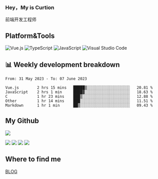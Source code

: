 ### Hey，My is Curtion
前端开发工程师
## Platform&Tools

![Vue.js](https://img.shields.io/badge/-Vue.js-4FC08D?style=flat-square&logo=Vue.js&logoColor=white)
![TypeScript](https://img.shields.io/badge/-TypeScript-007ACC?style=flat-square&logo=typescript&logoColor=white)
![JavaScript](https://img.shields.io/badge/-JavaScript-F7DF1E?style=flat-square&logo=javascript&logoColor=black)
![Visual Studio Code](https://img.shields.io/badge/-VSCode-007ACC?style=flat-square&logo=Visual-Studio-Code&logoColor=white)

## 📊 Weekly development breakdown

<!--START_SECTION:waka-->

```text
From: 31 May 2023 - To: 07 June 2023

Vue.js        2 hrs 15 mins   █████▒░░░░░░░░░░░░░░░░░░░   20.81 %
JavaScript    2 hrs 1 min     ████▓░░░░░░░░░░░░░░░░░░░░   18.63 %
C             1 hr 23 mins    ███▒░░░░░░░░░░░░░░░░░░░░░   12.88 %
Other         1 hr 14 mins    ███░░░░░░░░░░░░░░░░░░░░░░   11.51 %
Markdown      1 hr 1 min      ██▒░░░░░░░░░░░░░░░░░░░░░░   09.43 %
```

<!--END_SECTION:waka-->

## My Github

![](http://github-profile-summary-cards.vercel.app/api/cards/profile-details?username=curtion&theme=nord_bright)

![](http://github-profile-summary-cards.vercel.app/api/cards/stats?username=curtion&theme=nord_bright)
![](http://github-profile-summary-cards.vercel.app/api/cards/productive-time?username=curtion&theme=nord_bright&utcOffset=8)
![](http://github-profile-summary-cards.vercel.app/api/cards/repos-per-language?username=curtion&theme=nord_bright)
![](http://github-profile-summary-cards.vercel.app/api/cards/most-commit-language?username=curtion&theme=nord_bright)

## Where to find me

[BLOG](https://blog.3gxk.net)

